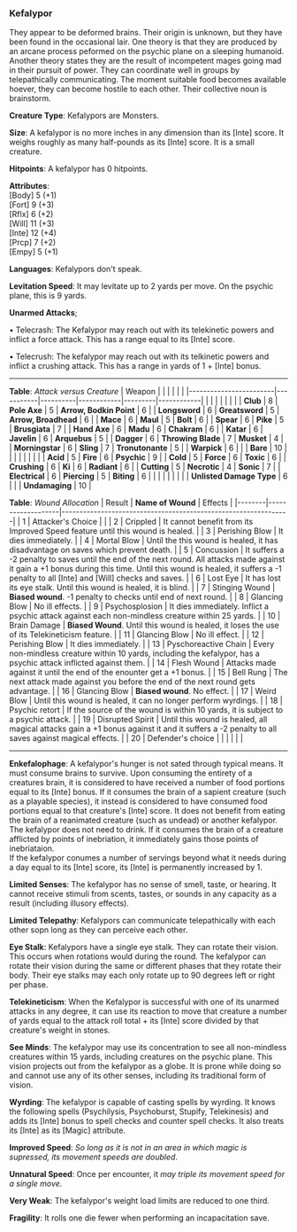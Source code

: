 ### Kefalypor
They appear to be deformed brains. Their origin is unknown, but they have been found in the occasional lair. One theory is that they are produced by an arcane process peformed on the psychic plane on a sleeping humanoid. Another theory states they are the result of incompetent mages going mad in their pursuit of power. They can coordinate well in groups by telepathically communicating. The moment suitable food becomes available hoever, they can become hostile to each other. Their collective noun is brainstorm.

**Creature Type**: Kefalypors are Monsters.

**Size**: A kefalypor is no more inches in any dimension than its [Inte] score. It weighs roughly as many half-pounds as its [Inte] score. It is a small creature.

**Hitpoints**: A kefalypor has 0 hitpoints.

**Attributes**:  
[Body] 5  (+1)  
[Fort] 9  (+3)  
[Rflx] 6  (+2)  
[Will] 11 (+3)  
[Inte] 12 (+4)  
[Prcp] 7  (+2)  
[Empy] 5  (+1)  

**Languages**: Kefalypors don't speak.

**Levitation Speed**: It may levitate up to 2 yards per move. On the psychic plane, this is 9 yards.

**Unarmed Attacks**;

 • Telecrash: The Kefalypor may reach out with its telekinetic powers and inflict a force attack. This has a range equal to its [Inte] score.

 • Telecrush: The kefalypor may reach out with its telkinetic powers and inflict a crushing attack. This has a range in yards of 1 + [Inte] bonus.

-----

**Table**: *Attack versus Creature*
| Weapon                 |          |            |         |            |         |
|------------------------|-----------|----------|------------|---------|------------|
|                        |          |            |         |            |         |
| **Club**                   | 8     | **Pole Axe** | 5     | **Arrow, Bodkin Point**    | 6    |
| **Longsword**              | 6     | **Greatsword** | 5     | **Arrow, Broadhead**       | 6    |
| **Mace**                   | 6     | **Maul** | 5     | **Bolt** | 6    |
| **Spear**                  | 6     | **Pike** | 5     | **Brusgiata** | 7     |
| **Hand Axe**               | 6     | **Madu** | 6     | **Chakram** | 6    |
| **Katar**                  | 6     | **Javelin** | 6  | **Arquebus** | 5    |
| **Dagger**                 | 6     | **Throwing Blade** |  7  | **Musket** | 4    |
| **Morningstar**            | 6     | **Sling** | 7    | **Tronutonante** | 5    |
| **Warpick**                | 6     |          |          |   **Bare** |  10  |
|                        |           |          |            |         |            |
| **Acid**                   | 5     | **Fire** | 6     | **Psychic** | 9     |
| **Cold**                   | 5     | **Force** | 6     | **Toxic**  | 6     |
| **Crushing**               | 6     | **Ki** | 6     | **Radiant** | 6     |
| **Cutting**                | 5     | **Necrotic** | 4     | **Sonic** | 7    |
| **Electrical**             | 6     | **Piercing** | 5     | **Biting** | 6    |
|                        |           |          |            |         |            |
| **Unlisted Damage Type** | 6 |    |     | **Undamaging** | 10 |



**Table**: *Wound Allocation* 
| Result | **Name of Wound** | Effects                                                        |
|--------|-------------------|----------------------------------------------------------------|
|   1    | Attacker's Choice |                                                                |
|   2    | Crippled          | It cannot benefit from its Improved Speed feature until this wound is healed.      |
|   3    | Perishing Blow    | It dies immediately. |
|   4    | Mortal Blow       | Until the this wound is healed, it has disadvantage on saves which prevent death. |
|   5    | Concussion        | It suffers a -2 penalty to saves until the end of the next round. All attacks made against it gain a +1 bonus during this time. Until this wound is healed, it suffers a -1 penalty to all [Inte] and [Will] checks and saves. |
|   6    | Lost Eye          | It has lost its eye stalk. Until this wound is healed, it is blind. |
|   7    | Stinging Wound    | **Biased wound**. -1 penalty to checks until end of next round. |
|   8    | Glancing Blow     | No ill effects.                                     |
|   9    | Psychosplosion    | It dies immediately. Inflict a psychic attack against each non-mindless creature within 25 yards. |
|   10   | Brain Damage      | **Biased Wound**. Until this wound is healed, it loses the use of its Telekineticism feature. |
|   11   | Glancing Blow     | No ill effect. |
|   12   | Perishing Blow    | It dies immediately. |
|   13   | Pyschoreactive Chain | Every non-mindless creature within 10 yards, including the kefalypor, has a psychic attack inflicted against them. |
|   14   | Flesh Wound       | Attacks made against it until the end of the enounter get a +1 bonus. |
|   15   | Bell Rung         | The next attack made against you before the end of the next round gets advantage.  |
|   16   | Glancing Blow     | **Biased wound**. No effect. |
|   17   | Weird Blow        | Until this wound is healed, it can no longer perform wyrdings. |
|   18   | Psychic retort    | If the source of the wound is within 10 yards, it is subject to a psychic attack. |
|   19   | Disrupted Spirit  | Until this wound is healed, all magical attacks gain a +1 bonus against it and it suffers a -2 penalty to all saves against magical effects. |
|   20   | Defender's choice |                                   |
|        |                                                |                                   |

-----

**Enkefalophage**: A kefalypor's hunger is not sated through typical means. It must consume brains to survive. Upon consuming the entirety of a creatures brain, it is considered to have received a number of food portions equal to its [Inte] bonus. If it consumes the brain of a sapient creature (such as a playable species), it instead is considered to have consumed food portions equal to that creature's [Inte] score. It does not benefit from eating the brain of a reanimated creature (such as undead) or another kefalypor. The kefalypor does not need to drink. If it consumes the brain of a creature afflicted by points of inebriation, it immediately gains those points of inebriataion.  
If the kefalypor conumes a number of servings beyond what it needs during a day equal to its [Inte] score, its [Inte] is permanently increased by 1.

**Limited Senses**: The kefalypor has no sense of smell, taste, or hearing. It cannot receive stimuli from scents, tastes, or sounds in any capacity as a result (including illusory effects).

**Limited Telepathy**: Kefalypors can communicate telepathically with each other sopn long as they can perceive each other.

**Eye Stalk**: Kefalypors have a single eye stalk. They can rotate their vision. This occurs when rotations would during the round. The kefalypor can rotate their vision during the same or different phases that they rotate their body. Their eye stalks may each only rotate up to 90 degrees left or right per phase.

**Telekineticism**: When the Kefalypor is successful with one of its unarmed attacks in any degree, it can use its reaction to move that creature a number of yards equal to the attack roll total + its [Inte] score divided by that creature's weight in stones.

**See Minds**: The kefalypor may use its concentration to see all non-mindless creatures within 15 yards, including creatures on the psychic plane. This vision projects out from the kefalypor as a globe. It is prone while doing so and cannot use any of its other senses, including its traditional form of vision.

**Wyrding**: The kefalypor is capable of casting spells by wyrding. It knows the following spells (Psychilysis, Psychoburst, Stupify, Telekinesis) and adds its [Inte] bonus to spell checks and counter spell checks. It also treats its [Inte] as its [Magic] attribute.

**Improved Speed**: *So long as it is not in an area in which magic is supressed, its movement speeds are doubled*.

**Unnatural Speed**: Once per encounter, it *may triple its movement speed for a single move*.

**Very Weak**: The kefalypor's weight load limits are reduced to one third.

**Fragility**: It rolls one die fewer when performing an incapacitation save.
